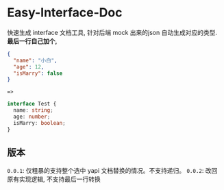 <!--
 * @Author: LaoZhang
 * @Date: 2019-12-27 12:01:13
 * @LastEditors  : LaoZhange
 * @LastEditTime : 2020-01-15 17:44:47
 * @Description: 作用
 * @FilePath: /easy-interface-doc/README.md
 -->
# Easy-Interface-Doc

快速生成 interface 文档工具, 针对后端 mock 出来的json 自动生成对应的类型.
**最后一行自己加个,**

```json
{
  "name": "小白",
  "age": 12,
  "isMarry": false
}
```

`=>`

```ts
interface Test {
  name: string;
  age: number;
  isMarry: boolean;
}

```

## 版本

`0.0.1`: 仅粗暴的支持整个选中 yapi 文档替换的情况。不支持递归。
`0.0.2`: 改回原有实现逻辑, 不支持最后一行转换
